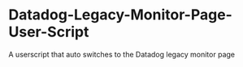 # Datadog-Legacy-Monitor-Page-User-Script
A userscript that auto switches to the Datadog legacy monitor page
